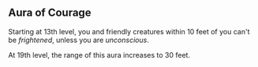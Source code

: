 ## Aura of Courage
Starting at 13th level, you and friendly creatures within 10 feet of you can't be *frightened*, unless you are *unconscious*.

At 19th level, the range of this aura increases to 30 feet.

<!--

-<< CHANGES >>-
- moved base from 10th level to 13th
- moved improvements from 18th level to 19th

-<< TODO >>-
- none

-<< COMMENTARY >>-
- spell levels are gained one level later
- that displaced auras, which are gained a bit later now

-->
